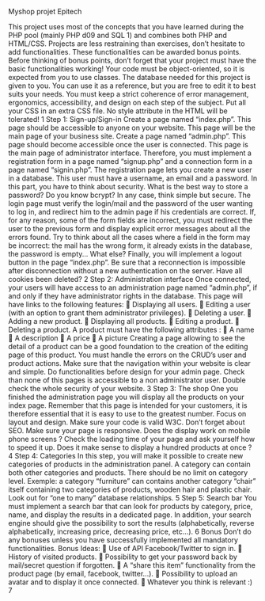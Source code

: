 Myshop projet Epitech


This project uses most of the concepts that you have learned during the PHP pool (mainly PHP d09 and
SQL 1) and combines both PHP and HTML/CSS.
Projects are less restraining than exercises, don’t hesitate to add functionalities. These functionalities can be
awarded bonus points. Before thinking of bonus points, don’t forget that your project must have the basic
functionalities working!
Your code must be object-oriented, so it is expected from you to use classes.
The database needed for this project is given to you. You can use it as a reference, but you are free to edit
it to best suits your needs.
You must keep a strict coherence of error management, ergonomics, accessibility, and
design on each step of the subject.
Put all your CSS in an extra CSS file. No style attribute in the HTML will be tolerated!
1
Step 1: Sign-up/Sign-in
Create a page named “index.php”. This page should be accessible to anyone on your website.
This page will be the main page of your business site.
Create a page named “admin.php”. This page should become accessible once the user is connected. This
page is the main page of administrator interface.
Therefore, you must implement a registration form in a page named “signup.php” and a connection form
in a page named “signin.php”.
The registration page lets you create a new user in a database. This user must have a username, an email
and a password.
In this part, you have to think about security. What is the best way to store a password?
Do you know bcrypt? In any case, think simple but secure.
The login page must verify the login/mail and the password of the user wanting to log in, and redirect him
to the admin page if his credentials are correct.
If, for any reason, some of the form fields are incorrect, you must redirect the user to the
previous form and display explicit error messages about all the errors found.
Try to think about all the cases where a field in the form may be incorrect: the mail has
the wrong form, it already exists in the database, the password is empty... What else?
Finally, you will implement a logout button in the page “index.php”.
Be sure that a reconnection is impossible after disconnection without a new authentication
on the server. Have all cookies been deleted?
2
Step 2: Administration interface
Once connected, your users will have access to an administration page named “admin.php”, if and only if
they have administrator rights in the database.
This page will have links to the following features:
 Displaying all users.
 Editing a user (with an option to grant them administrator privileges).
 Deleting a user.
 Adding a new product.
 Displaying all products.
 Editing a product.
 Deleting a product.
A product must have the following attributes :
 A name
 A description
 A price
 A picture
Creating a page allowing to see the detail of a product can be a good foundation to the
creation of the editing page of this product.
You must handle the errors on the CRUD’s user and product actions.
Make sure that the navigation within your website is clear and simple. Do functionalities
before design for your admin page.
Check than none of this pages is accessible to a non administrator user. Double check
the whole security of your website.
3
Step 3: The shop
One you finished the administration page you will display all the products on your index page.
Remember that this page is intended for your customers, it is therefore essential that it
is easy to use to the greatest number. Focus on layout and design.
Make sure your code is valid W3C.
Don’t forget about SEO.
Make sure your page is responsive. Does the display work on mobile phone screens ?
Check the loading time of your page and ask yourself how to speed it up. Does it make
sense to display a hundred products at once ?
4
Step 4: Categories
In this step, you will make it possible to create new categories of products in the administration panel.
A category can contain both other categories and products. There should be no limit on category level.
Exemple: a category “furniture” can contains another category “chair” itself containing two categories of
products, wooden hair and plastic chair.
Look out for “one to many” database relationships.
5
Step 5: Search bar
You must implement a search bar that can look for products by category, price, name, and display the results
in a dedicated page.
In addition, your search engine should give the possibility to sort the results (alphabetically, reverse alphabetically,
increasing price, decreasing price, etc...).
6
Bonus
Don’t do any bonuses unless you have successfully implemented all mandatory functionalities.
Bonus Ideas:
 Use of API Facebook/Twitter to sign in.
 History of visited products.
 Possibility to get your password back by mail/secret question if forgotten.
 A “share this item” functionality from the product page (by email, facebook, twitter...).
 Possibility to upload an avatar and to display it once connected.
 Whatever you think is relevant :)
7
